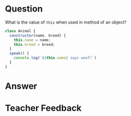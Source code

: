 # Question
What is the value of `this` when used in method of an object? 

```js
class Animal {
  constructor(name, breed) {
    this.name = name;
    this.breed = breed;
  }
  speak() {
    console.log(`${this.name} says woof!`)
  }
}
```

# Answer

# Teacher Feedback